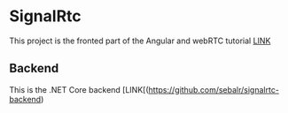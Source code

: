 # SignalRtc

This project is the fronted part of the Angular and webRTC tutorial [LINK](https://dev.to/sebalr/video-call-with-webrtc-angular-and-asp-net-core-39hg)

## Backend

This is the .NET Core backend [LINK[(https://github.com/sebalr/signalrtc-backend)
